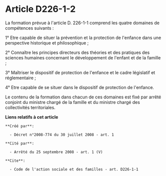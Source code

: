 # Article D226-1-2

La formation prévue à l'article D. 226-1-1 comprend les quatre domaines de compétences suivants : 

1° Etre capable de situer la prévention et la protection de l'enfance dans une perspective historique et philosophique ; 

2° Connaître les principes directeurs des théories et des pratiques des sciences humaines concernant le développement de
l'enfant et de la famille ; 

3° Maîtriser le dispositif de protection de l'enfance et le cadre législatif et réglementaire ; 

4° Etre capable de se situer dans le dispositif de protection de l'enfance. 

Le contenu de la formation dans chacun de ces domaines est fixé par arrêté conjoint du ministre chargé de la famille et du
ministre chargé des collectivités territoriales.

**Liens relatifs à cet article**

	**Créé par**:

	  - Décret n°2008-774 du 30 juillet 2008 - art. 1

	**Cité par**:

	  - Arrêté du 25 septembre 2008 - art. 1 (V)

	**Cite**:

	  - Code de l'action sociale et des familles - art. D226-1-1
